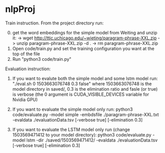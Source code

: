 # nlpProj

Train instruction. From the project directory run:

0. get the word embeddings for the simple model from Weiting and unzip it:
	-> wget http://ttic.uchicago.edu/~wieting/paragram-phrase-XXL.zip
	-> unzip paragram-phrase-XXL.zip -d .
	-> rm paragram-phrase-XXL.zip
1. Open code/train.py and set the training configuration you want at the top of the file
2. Run "python3 code/train.py"

Evaluation instruction:
1. If you want to evalute both the simple model and some lstm model run:
	"./eval.sh 0 1503663076748 0.3 false"
	where 1503663076748 is the model directory in saved/, 0.3 is the elimination ratio and fasle (or true) is verbose (the 0 argument is CUDA_VISIBLE_DEVICES variable for Nvidia GPU)

2. If you want to evaluate the simple model only run:
	python3 code/evaluate.py -model simple -embdsfile ./paragram-phrase-XXL.txt -evaldata ./evaluationData.tsv [-verbose true] [-elimination 0.3]

3. If you want to evaluate the LSTM model only run (change 1503569471412 to your model directory):
	python3 code/evaluate.py -model lstm -dir ./saved/1503569471412/ -evaldata ./evaluationData.tsv [-verbose true] [-elimination 0.3]
